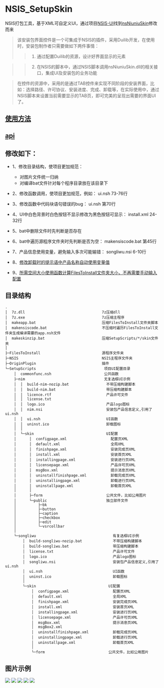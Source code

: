 # NSIS_SetupSkin
NSIS打包工具，基于XML可自定义UI，通过项目[NSIS-UI](https://github.com/hilanmiao/NSIS-UI)找到[nsNiuniuSkin](http://www.ggniu.cn/download.htm)修改而来

> 该安装包界面控件是一个可集成于NSIS的插件，采用Duilib开发，在使用时，安装包制作者只需要做如下两件事情：
>> 1. 通过配置Duilib的资源，设计好界面显示的元素

>> 2. 在NSIS的脚本中，通过NSIS脚本调用nsNiuniuSkin.dll的相关接口，集成UI及安装包的业务功能 

> 在控件的资源中，采用的是通过TAB控件来实现不同阶段的安装界面，比如：选择路径、许可协议、安装进度、完成、卸载等，在实际使用中，通过NSIS脚本来设置当前需要显示的TAB页，即可完美的呈现出需要的界面UI了。

## [使用方法](/使用方法.md)
## [api](/api.md)

## 修改如下：
- 1、修改目录结构，使项目更加规范：
  - 对图片文件统一归纳
  - 对编译bat文件针对每个程序目录放在该目录下

- 2、修改函数调用，使项目更加规范，例如：
ui.nsh 73-76行

- 3、修改函数中代码块语句错误的bug：
ui.nsh 第70行

- 4、UI中白色背景时白色按钮不显示修改为黑色按钮可显示：
install.xml 24-32行

- 5、bat中删除文件时先判断是否存在

- 6、bat中遍历源程序文件夹时先判断是否为空：
makensiscode.bat 第45行

- 7、产品信息使用变量，避免输入多次可能输错：
songliwu.nsi 6-10行

- 8、[修改卸载时的提示语中产品名称自动使用变量值](https://github.com/woytu/NSIS_SetupSkin/commit/eeb250b12f9af7851d79d69d8f68608d2e858d6a)
- 9、[所需空间大小使用函数计算FilesToInstall文件夹大小，不再需要手动输入配置](https://github.com/woytu/NSIS_SetupSkin/commit/607abd9502800aac91ba15bb22b0f591a88c5ca0)


## 目录结构
```
.
│  7z.dll                                   7z压缩dll
│  7z.exe                                   7z压缩主程序
│  makeapp.bat                              压缩FilesToInstall文件夹脚本
│  makensiscode.bat                         不压缩时遍历FilesToInstall文件夹生成编译需要的app.nsh文件
│  makeskinzip.bat                          压缩SetupScripts/*/skin文件夹
│  
├─FilesToInstall                            源程序文件夹
├─NSIS                                      NSIS主程序文件夹
├─OriginPlugin                              插件
└─SetupScripts                               项目UI配置目录
    │  commonfunc.nsh                        公共函数
    ├─nim                                    无复选框UI示例
    │  │  build-nim-nozip.bat                 不带压缩构建脚本
    │  │  build-nim.bat                       带压缩构建脚本
    │  │  licence.rtf                         产品许可文件
    │  │  license.txt
    │  │  logo.ico                            产品logo图标
    │  │  nim.nsi                             安装包产品信息定义,引用了ui.nsh
    │  │  ui.nsh                              UI函数
    │  │  uninst.ico                          卸载图标
    │  │  
    │  └─skin                                 UI配置
    │      │  configpage.xml                    配置页XML
    │      │  default.xml                       全局XML
    │      │  finishpage.xml                    安装完成页XML
    │      │  install.xml                       安装首页XML
    │      │  installingpage.xml                安装进行页XML
    │      │  licensepage.xml                   产品许可页XML
    │      │  msgBox.xml                        提示消息页XML
    │      │  uninstallfinishpage.xml           卸载完成页XML
    │      │  uninstallingpage.xml              卸载进行页XML
    │      │  uninstallpage.xml                 卸载首页XML
    │      │  
    │      ├─form                             公共文件，比如公用图片
    │      └─public                           独立部件文件
    │          ├─bk
    │          ├─button
    │          ├─caption
    │          ├─checkbox
    │          ├─edit
    │          └─vsrcollbar
    │                  
    └─songliwu                                   有复选框UI示例
        │  build-songliwu-nozip.bat              不带压缩构建脚本
        │  build-songliwu.bat                    带压缩构建脚本
        │  license.txt                           产品许可文件
        │  logo.ico                              产品logo图标
        │  songliwu.nsi                          安装包产品信息定义,引用了ui.nsh
        │  ui.nsh                                UI函数
        │  uninst.ico                            卸载图标
        │  
        └─skin                                 UI配置
            │  configpage.xml                    配置页XML
            │  default.xml                       全局XML
            │  finishpage.xml                    安装完成页XML
            │  install.xml                       安装首页XML
            │  installingpage.xml                安装进行页XML
            │  licensepage.xml                   产品许可页XML
            │  msgBox.xml                        提示消息页XML
            │  msgBox2.xml
            │  uninstallfinishpage.xml           卸载完成页XML
            │  uninstallingpage.xml              卸载进行页XML
            │  uninstallpage.xml                 卸载首页XML
            │  
            └─form                             公共文件，比如公用图片
```

## 图片示例

![](/images/打包好的程序信息.png)
![](/images/网易云音乐示例.png)
![](/images/网易云音乐许可协议页面.png)
![](/images/有复选框UI.png)
![](/images/有复选框UI许可协议页面.png)
